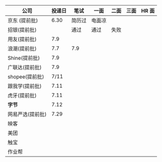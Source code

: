 | 公司         | 投递日 | 笔试 | 一面 | 二面 | 三面 | HR 面 |
| ------------ | ------ | ---- | ---- | ---- | ---- | ----- |
|京东 (提前批)         |6.30|简历过|电面凉|
| 招银(提前批) |        | 通过 | 通过 |失败
| 用友(提前批) | 7.9    |      |
| 浪潮(提前批) | 7.7    | 7.9  |
| Shine(提前批)       | 7.9    |
| 广联达(提前批)       | 7.9   |
| shopee(提前批)      |7/11   |
| 跟我学(提前批)       |7.11     |      |
|虎牙(提前批)|7.11|
|**字节**|7.12|
|网易严选(提前批)|7.29|
|映客|
|美团         |
|触宝|
|作业帮|
